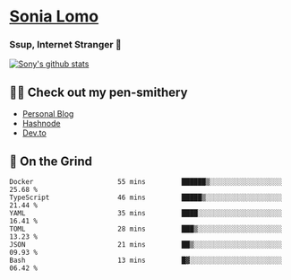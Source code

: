 # [Sonia Lomo](https://sonylomo.github.io/) 
### Ssup, Internet Stranger 🤩

<a href="https://github.com/sonylomo/github-readme-stats">
  <img align="center" src="https://media.giphy.com/media/lU05nFSW6Y2A/giphy.gif" alt="Sony's github stats" />
</a>

## ✍🏾 Check out my pen-smithery
- [Personal Blog](https://www.sonylomo.dev/blog)
- [Hashnode](https://sonylomo.hashnode.dev/)
- [Dev.to](https://dev.to/sonylomo)

## 🤡 On the Grind
<!--START_SECTION:waka-->

```text
Docker                     55 mins         ██████▒░░░░░░░░░░░░░░░░░░   25.68 %
TypeScript                 46 mins         █████▒░░░░░░░░░░░░░░░░░░░   21.44 %
YAML                       35 mins         ████░░░░░░░░░░░░░░░░░░░░░   16.41 %
TOML                       28 mins         ███▒░░░░░░░░░░░░░░░░░░░░░   13.23 %
JSON                       21 mins         ██▒░░░░░░░░░░░░░░░░░░░░░░   09.93 %
Bash                       13 mins         █▓░░░░░░░░░░░░░░░░░░░░░░░   06.42 %
```

<!--END_SECTION:waka-->
